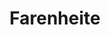 ---
title: "Farenheite"
url: /ciudad-autonoma-de-buenos-aires/farenheite-avenida-triunvirato/
shop: Kleidung
---